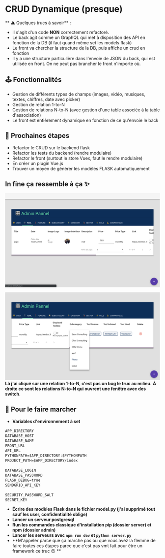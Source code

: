 # CRUD Dynamique (presque)


** ⚠ Quelques trucs à savoir** :
- Il s'agit d'un code **NON** correctement refactoré.
- Le back agit comme un GraphQL qui met à disposition des API en fonction de la DB (il faut quand même set les models flask)
- Le front va chercher la structure de la DB, puis affiche un crud en fonction
- Il y a une structure particulière dans l'envoie de JSON du back, qui est utilisée en front. On ne peut pas brancher le front n'importe où.

## 🕹 Fonctionnalités
- Gestion de différents types de champs (images, vidéo, musiques, textes, chiffres, date avec picker)
- Gestion de relation 1-to-N
- Gestion de relations N-to-N (avec gestion d'une table associée à la table d'association)
- Le front est entièrement dynamique en fonction de ce qu'envoie le back


## 🚂 Prochaines étapes
- Refactor le CRUD sur le backend flask
- Refactor les tests du backend (rendre modulaire)
- Refactor le front (surtout le store Vuex, faut le rendre modulaire)
- En créer un plugin Vue.js
- Trouver un moyen de générer les modèles FLASK automatiquement



## In fine ça ressemble à ça ✨
![Capture 1](/admin/static/capture_1.png)

![Capture 2](/admin/static/capture_2.png)
**Là j'ai cliqué sur une relation 1-to-N, c'est pas un bug le truc au milieu.**
**À droite ce sont les relations N-to-N qui ouvrent une fenêtre avec des switch.**

## 💪 Pour le faire marcher
- **Variables d'environnement à set**
```
APP_DIRECTORY
DATABASE_HOST
DATABASE_NAME
FRONT_URL
API_URL
PYTHONPATH=$APP_DIRECTORY:$PYTHONPATH
PROJECT_PATH=$APP_DIRECTORY/index

DATABASE_LOGIN
DATABASE_PASSWORD
FLASK_DEBUG=true
SENDGRID_API_KEY

SECURITY_PASSWORD_SALT
SECRET_KEY
```

- **Écrire des modèles Flask dans le fichier model.py (j'ai supprimé tout sauf les user, confidentialité oblige)**
- **Lancer un serveur postgresql**
- **Run les commandes classique d'installation pip (dossier server) et npm (dossier admin)**
- **Lancer les serveurs avec `npm run dev` et `python server.py`**
- **M'appeler parce que ça marche pas ou que vous avez la flemme de faire toutes ces étapes parce que c'est pas vmt fait pour être un framework ce truc 😉 **
